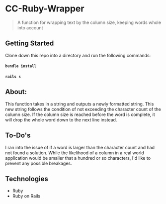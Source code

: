 # CC-Ruby-Wrapper

>A function for wrapping text by the column size, keeping words whole into account

## Getting Started

Clone down this repo into a directory and run the following commands:

#### `bundle install`

#### `rails s`

## About:

This function takes in a string and outputs a newly formatted string. This new string follows the condition of not exceeding the character count of the column size. If the column size is reached before the word is complete, it will drop the whole word down to the next line instead.

## To-Do's

I ran into the issue of if a word is larger than the character count and had not found a solution. While the likelihood of a column in a real world application would be smaller that a hundred or so characters, I'd like to prevent any possible breakages.

## Technologies

* Ruby
* Ruby on Rails